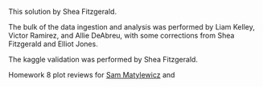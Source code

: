 This solution by Shea Fitzgerald.

The bulk of the data ingestion and analysis was performed by Liam Kelley, Victor Ramirez, and Allie DeAbreu,
with some corrections from Shea Fitzgerald and Elliot Jones.

The kaggle validation was performed by Shea Fitzgerald.

Homework 8 plot reviews for [Sam Matylewicz](https://github.com/sheamusfitz/DSPS_sMatylewicz) and
